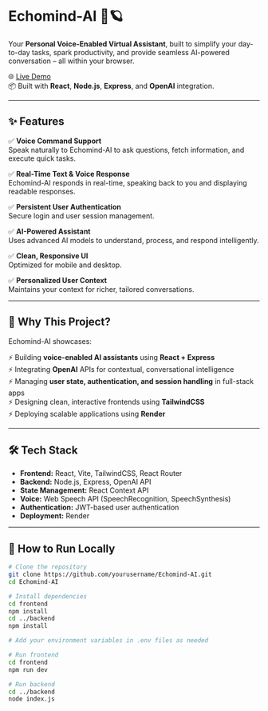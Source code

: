 # Echomind-AI 🤖🪐

Your **Personal Voice-Enabled Virtual Assistant**, built to simplify your day-to-day tasks, spark productivity, and provide seamless AI-powered conversation – all within your browser.

🌐 [Live Demo](https://echomind-ai-g6iv.onrender.com/)  
📦 Built with **React**, **Node.js**, **Express**, and **OpenAI** integration.

---

## ✨ Features

✅ **Voice Command Support**  
Speak naturally to Echomind-AI to ask questions, fetch information, and execute quick tasks.

✅ **Real-Time Text & Voice Response**  
Echomind-AI responds in real-time, speaking back to you and displaying readable responses.

✅ **Persistent User Authentication**  
Secure login and user session management.

✅ **AI-Powered Assistant**  
Uses advanced AI models to understand, process, and respond intelligently.

✅ **Clean, Responsive UI**  
Optimized for mobile and desktop.

✅ **Personalized User Context**  
Maintains your context for richer, tailored conversations.

---

## 🎯 Why This Project?

Echomind-AI showcases:

⚡ Building **voice-enabled AI assistants** using **React + Express**  
⚡ Integrating **OpenAI** APIs for contextual, conversational intelligence  
⚡ Managing **user state, authentication, and session handling** in full-stack apps  
⚡ Designing clean, interactive frontends using **TailwindCSS**  
⚡ Deploying scalable applications using **Render**  

---

## 🛠️ Tech Stack

- **Frontend:** React, Vite, TailwindCSS, React Router
- **Backend:** Node.js, Express, OpenAI API
- **State Management:** React Context API
- **Voice:** Web Speech API (SpeechRecognition, SpeechSynthesis)
- **Authentication:** JWT-based user authentication
- **Deployment:** Render

---

## 🚀 How to Run Locally

```bash
# Clone the repository
git clone https://github.com/yourusername/Echomind-AI.git
cd Echomind-AI

# Install dependencies
cd frontend
npm install
cd ../backend
npm install

# Add your environment variables in .env files as needed

# Run frontend
cd frontend
npm run dev

# Run backend
cd ../backend
node index.js
